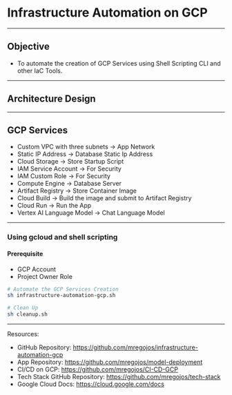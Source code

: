 # Infrastructure Automation on GCP

---
## Objective
* To automate the creation of GCP Services using Shell Scripting CLI and other IaC Tools.

---
## Architecture Design

---
## GCP Services
* Custom VPC with three subnets -> App Network
* Static IP Address -> Database Static Ip Address
* Cloud Storage -> Store Startup Script 
* IAM Service Account  -> For Security
* IAM Custom Role -> For Security 
* Compute Engine -> Database Server
* Artifact Registry -> Store Container Image
* Cloud Build -> Build the image and submit to Artifact Registry
* Cloud Run -> Run the App
* Vertex AI Language Model -> Chat Language Model

---
### Using gcloud and shell scripting

#### Prerequisite
* GCP Account
* Project Owner Role

```sh
# Automate the GCP Services Creation
sh infrastructure-automation-gcp.sh

# Clean Up
sh cleanup.sh
```

---
Resources:
* GitHub Repository: https://github.com/mregojos/infrastructure-automation-gcp
* App Repository: https://github.com/mregojos/model-deployment
* CI/CD on GCP: https://github.com/mregojos/CI-CD-GCP
* Tech Stack GitHub Repository: https://github.com/mregojos/tech-stack
* Google Cloud Docs: https://cloud.google.com/docs